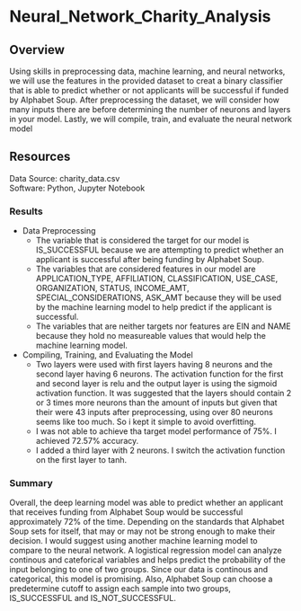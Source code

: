 # Neural_Network_Charity_Analysis

## Overview

Using skills in preprocessing data, machine learning, and neural networks, we will use the features in the provided dataset to creat a binary classifier that is able to predict whether or not applicants will be successful if funded by Alphabet Soup. After preprocessing the dataset, we will consider how many inputs there are before determining the number of neurons and layers in your model. Lastly, we will compile, train, and evaluate the neural network model

## Resources
Data Source: charity_data.csv <br />
Software: Python, Jupyter Notebook

### Results
- Data Preprocessing
  - The variable that is considered the target for our model is IS_SUCCESSFUL because we are attempting to predict whether an applicant is successful after being funding by Alphabet Soup.
  - The variables that are considered features in our model are APPLICATION_TYPE, AFFILIATION, CLASSIFICATION, USE_CASE, ORGANIZATION, STATUS, INCOME_AMT, SPECIAL_CONSIDERATIONS, ASK_AMT because they will be used by the machine learning model to help predict if the applicant is successful.
  - The variables that are neither targets nor features are EIN and NAME because they hold no measureable values that would help the machine learning model. 
- Compiling, Training, and Evaluating the Model
  - Two layers were used with first layers having 8 neurons and the second layer having 6 neurons. The activation function for the first and second layer is relu and the output layer is using the sigmoid activation function. It was suggested that the layers should contain 2 or 3 times more neurons than the amount of inputs but given that their were 43 inputs after preprocessing, using over 80 neurons seems like too much. So i kept it simple to avoid overfitting. 
  - I was not able to achieve tha target model performance of 75%. I achieved 72.57% accuracy.
  - I added a third layer with 2 neurons. I switch the activation function on the first layer to tanh.


### Summary

Overall, the deep learning model was able to predict whether an applicant that receives funding from Alphabet Soup would be successful approximately 72% of the time. Depending on the standards that Alphabet Soup sets for itself, that may or may not be strong enough to make their decision. I would suggest using another machine learning model to compare to the neural network. A logistical regression model can analyze continous and cateforical variables and helps predict the probability of the input belonging to one of two groups. Since our data is continous and categorical, this model is promising. Also, Alphabet Soup can choose a predetermine cutoff to assign each sample into two groups, IS_SUCCESSFUL and IS_NOT_SUCCESSFUL.
